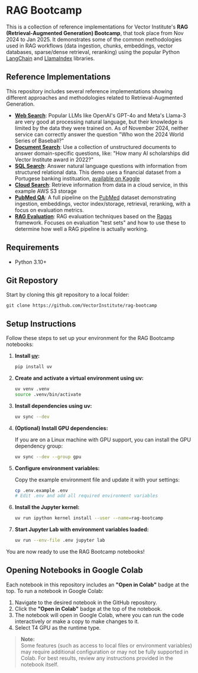 # RAG Bootcamp

This is a collection of reference implementations for Vector Institute's **RAG (Retrieval-Augmented Generation) Bootcamp**, that took place from Nov 2024 to Jan 2025. It demonstrates some of the common methodologies used in RAG workflows (data ingestion, chunks, embeddings, vector databases, sparse/dense retrieval, reranking) using the popular Python [LangChain](https://python.langchain.com/docs/get_started/introduction) and [LlamaIndex](https://docs.llamaindex.ai/en/stable/) libraries.

## Reference Implementations

This repository includes several reference implementations showing different approaches and methodologies related to Retrieval-Augmented Generation.

- [**Web Search**](https://github.com/VectorInstitute/rag_bootcamp/tree/main/web_search): Popular LLMs like OpenAI's GPT-4o and Meta's Llama-3 are very good at processing natural language, but their knowledge is limited by the data they were trained on. As of November 2024, neither service can correctly answer the question "Who won the 2024 World Series of Baseball?"
- [**Document Search**](https://github.com/VectorInstitute/rag_bootcamp/tree/main/document_search): Use a collection of unstructured documents to answer domain-specific questions, like: "How many AI scholarships did Vector Institute award in 2022?"
- [**SQL Search**](https://github.com/VectorInstitute/rag_bootcamp/tree/main/sql_search): Answer natural language questions with information from structured relational data. This demo uses a financial dataset from a Portugese banking instituation, [available on Kaggle](https://www.kaggle.com/datasets/prakharrathi25/banking-dataset-marketing-targets)
- [**Cloud Search**](https://github.com/VectorInstitute/rag_bootcamp/tree/main/cloud_search): Retrieve information from data in a cloud service, in this example AWS S3 storage
- [**PubMed QA**](https://github.com/VectorInstitute/rag_bootcamp/tree/main/pubmed_qa): A full pipeline on the [PubMed](https://pubmed.ncbi.nlm.nih.gov/download/) dataset demonstrating ingestion, embeddings, vector index/storage, retrieval, reranking, with a focus on evaluation metrics.
- [**RAG Evaluation**](https://github.com/VectorInstitute/rag_bootcamp/tree/main/rag_evaluation): RAG evaluation techniques based on the [Ragas](https://github.com/explodinggradients/ragas) framework. Focuses on evaluation "test sets" and how to use these to determine how well a RAG pipeline is actually working.

## Requirements

* Python 3.10+

## Git Repostory

Start by cloning this git repository to a local folder:

```
git clone https://github.com/VectorInstitute/rag-bootcamp
```

## Setup Instructions

Follow these steps to set up your environment for the RAG Bootcamp notebooks:

1. **Install [uv](https://github.com/astral-sh/uv):**

    ```bash
    pip install uv
    ```

2. **Create and activate a virtual environment using uv:**

    ```bash
    uv venv .venv
    source .venv/bin/activate
    ```

3. **Install dependencies using uv:**

    ```bash
    uv sync --dev
    ```

4. **(Optional) Install GPU dependencies:**

    If you are on a Linux machine with GPU support, you can install the GPU dependency group:

    ```bash
    uv sync --dev --group gpu
    ```

5. **Configure environment variables:**

    Copy the example environment file and update it with your settings:

    ```bash
    cp .env.example .env
    # Edit .env and add all required environment variables
    ```

6. **Install the Jupyter kernel:**

    ```bash
    uv run ipython kernel install --user --name=rag-bootcamp  
    ```

7. **Start Jupyter Lab with environment variables loaded:**

    ```bash
    uv run --env-file .env jupyter lab
    ```

You are now ready to use the RAG Bootcamp notebooks!

## Opening Notebooks in Google Colab

Each notebook in this repository includes an **"Open in Colab"** badge at the top. To run a notebook in Google Colab:

1. Navigate to the desired notebook in the GitHub repository.
2. Click the **"Open in Colab"** badge at the top of the notebook.
3. The notebook will open in Google Colab, where you can run the code interactively or make a copy to make changes to it.
4. Select T4 GPU as the runtime type.

> **Note:**  
> Some features (such as access to local files or environment variables) may require additional configuration or may not be fully supported in Colab. For best results, review any instructions provided in the notebook itself.